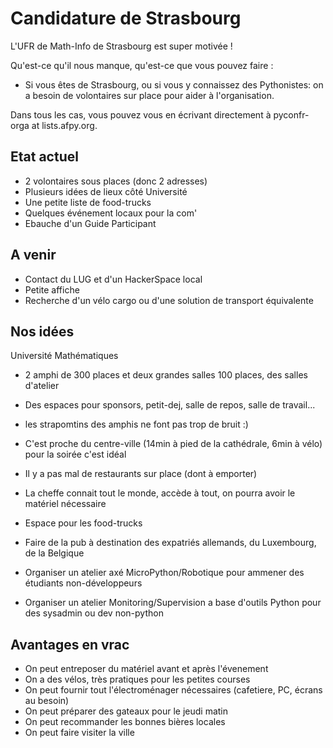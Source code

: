 Candidature de Strasbourg
==========================

L'UFR de Math-Info de Strasbourg est super motivée !

Qu'est-ce qu'il nous manque, qu'est-ce que vous pouvez faire :

- Si vous êtes de Strasbourg, ou si vous y connaissez des Pythonistes:
  on a besoin de volontaires sur place pour aider à l'organisation.

Dans tous les cas, vous pouvez vous en écrivant directement à pyconfr-orga at lists.afpy.org.


Etat actuel
------------
* 2 volontaires sous places (donc 2 adresses)
* Plusieurs idées de lieux côté Université
* Une petite liste de food-trucks
* Quelques événement locaux pour la com'
* Ebauche d'un Guide Participant



A venir
----------
* Contact du LUG et d'un HackerSpace local
* Petite affiche
* Recherche d'un vélo cargo ou d'une solution de transport équivalente


Nos idées
-----------

Université Mathématiques 
* 2 amphi de 300 places et deux grandes salles 100 places, des salles d'atelier
* Des espaces pour sponsors, petit-dej, salle de repos, salle de travail...
* les strapomtins des amphis ne font pas trop de bruit :)
* C'est proche du centre-ville (14min à pied de la cathédrale, 6min à vélo) pour la soirée c'est idéal
* Il y a pas mal de restaurants sur place (dont à emporter)
* La cheffe connait tout le monde, accède à tout, on pourra avoir le matériel nécessaire
* Espace pour les food-trucks


* Faire de la pub à destination des expatriés allemands, du Luxembourg, de la Belgique

* Organiser un atelier axé MicroPython/Robotique pour ammener des étudiants non-développeurs
* Organiser un atelier Monitoring/Supervision a base d'outils Python pour des sysadmin ou dev non-python




Avantages en vrac
-----------
* On peut entreposer du matériel avant et après l'évenement
* On a des vélos, très pratiques pour les petites courses
* On peut fournir tout l'électroménager nécessaires (cafetiere, PC, écrans au besoin)
* On peut préparer des gateaux pour le jeudi matin
* On peut recommander les bonnes bières locales
* On peut faire visiter la ville


